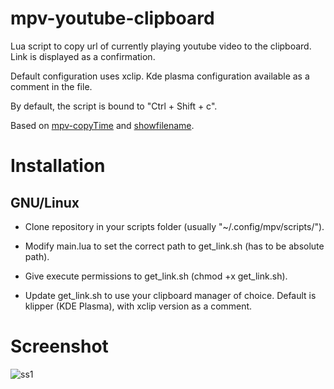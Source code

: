 # mpv-youtube-clipboard
Lua script to copy url of currently playing youtube video to the clipboard. Link is displayed as a confirmation. 

Default configuration uses xclip. Kde plasma configuration available as a comment in the file.

By default, the script is bound to "Ctrl + Shift + c".

Based on [mpv-copyTime](https://github.com/Arieleg/mpv-copyTime) and [showfilename](https://github.com/yuukidach/mpv-scripts).

# Installation

## GNU/Linux

* Clone repository in your scripts folder (usually "~/.config/mpv/scripts/"). 

* Modify main.lua to set the correct path to get_link.sh (has to be absolute path).

* Give execute permissions to get_link.sh (chmod +x get_link.sh).

* Update get_link.sh to use your clipboard manager of choice. Default is klipper (KDE Plasma), with xclip version as a comment.


# Screenshot
![ss1](https://user-images.githubusercontent.com/39190784/124830911-7361ff00-df72-11eb-9ac2-16c17518b821.png)
